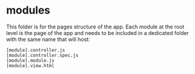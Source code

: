 # modules
This folder is for the pages structure of the app.
Each module at the root level is the page of the app and needs to be included in a dedicated folder with the same name
that will host:

```
[module].controller.js
[module].controller.spec.js
[module].module.js
[module].view.html
```
